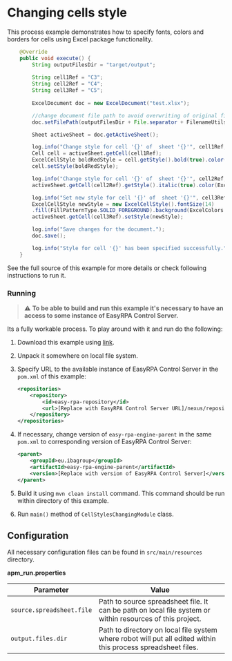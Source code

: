 # Changing cells style

This process example demonstrates how to specify fonts, colors and borders for cells using Excel package functionality.

```java
    @Override
    public void execute() {
        String outputFilesDir = "target/output";
        
        String cell1Ref = "C3";
        String cell2Ref = "C4";
        String cell3Ref = "C5";
        
        ExcelDocument doc = new ExcelDocument("test.xlsx");

        //change document file path to avoid overwriting of original file after calling of save() method.
        doc.setFilePath(outputFilesDir + File.separator + FilenameUtils.getName(doc.getFilePath()));

        Sheet activeSheet = doc.getActiveSheet();

        log.info("Change style for cell '{}' of  sheet '{}'", cell1Ref, activeSheet.getName());
        Cell cell = activeSheet.getCell(cell1Ref);
        ExcelCellStyle boldRedStyle = cell.getStyle().bold(true).color(ExcelColors.RED.get());
        cell.setStyle(boldRedStyle);

        log.info("Change style for cell '{}' of  sheet '{}'", cell2Ref, activeSheet.getName());
        activeSheet.getCell(cell2Ref).getStyle().italic(true).color(ExcelColors.BLUE.get()).apply();

        log.info("Set new style for cell '{}' of  sheet '{}'", cell3Ref, activeSheet.getName());
        ExcelCellStyle newStyle = new ExcelCellStyle().fontSize(14)
        .fill(FillPatternType.SOLID_FOREGROUND).background(ExcelColors.LIGHT_GREEN.get());
        activeSheet.getCell(cell3Ref).setStyle(newStyle);

        log.info("Save changes for the document.");
        doc.save();

        log.info("Style for cell '{}' has been specified successfully.", cell1Ref);
    }
```

See the full source of this example for more details or check following instructions to run it.

### Running

>:warning: **To be able to build and run this example it's necessary to have an access
>to some instance of EasyRPA Control Server.**

Its a fully workable process. To play around with it and run do the following:
1. Download this example using [link][down_git_link].
2. Unpack it somewhere on local file system.
3. Specify URL to the available instance of EasyRPA Control Server in the `pom.xml` of this example:
    ```xml
    <repositories>
        <repository>
            <id>easy-rpa-repository</id>
            <url>[Replace with EasyRPA Control Server URL]/nexus/repository/easyrpa/</url>
        </repository>
    </repositories>
    ```
4. If necessary, change version of `easy-rpa-engine-parent` in the same `pom.xml` to corresponding version of
   EasyRPA Control Server:
    ```xml
    <parent>
        <groupId>eu.ibagroup</groupId>
        <artifactId>easy-rpa-engine-parent</artifactId>
        <version>[Replace with version of EasyRPA Control Server]</version>
    </parent>
    ```

5. Build it using `mvn clean install` command. This command should be run within directory of this example.
6. Run `main()` method of `CellStylesChangingModule` class.

[down_git_link]: https://downgit.github.io/#/home?url=https://github.com/easyrpa/openframework/tree/main/examples/excel/cell-style-changing

## Configuration
All necessary configuration files can be found in <code>src/main/resources</code> directory.

**apm_run.properties**

| Parameter     | Value         |
| ------------- |---------------|
| `source.spreadsheet.file` | Path to source spreadsheet file. It can be path on local file system or within resources of this project. |
| `output.files.dir` | Path to directory on local file system where robot will put all edited within this process spreadsheet files. |